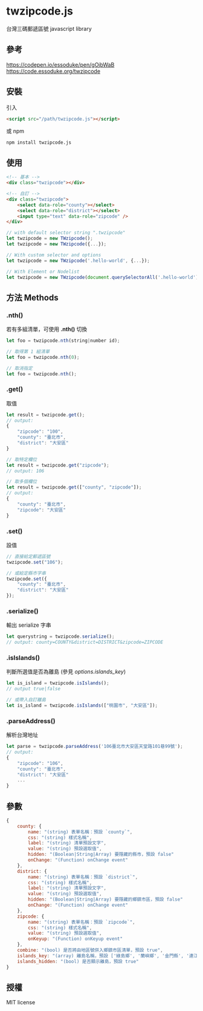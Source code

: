 # twzipcode.js
台灣三碼郵遞區號 javascript library

## 參考
https://codepen.io/essoduke/pen/gOjbWaB   
https://code.essoduke.org/twzipcode   

## 安裝
引入
```html
<script src="/path/twzipcode.js"></script>
```
或 npm
```
npm install twzipcode.js
```

## 使用
```html
<!-- 基本 -->
<div class="twzipcode"></div>

<!-- 自訂 -->
<div class="twzipcode">
    <select data-role="county"></select>
    <select data-role="district"></select>
    <input type="text" data-role="zipcode" />
</div>
```
```javascript
// with default selector string ".twzipcode"
let twzipcode = new TWzipcode();
let twzipcode = new TWzipcode({...});

// With custom selector and options
let twzipcode = new TWzipcode('.hello-world', {...});

// With Element or Nodelist
let twzipcode = new TWzipcode(document.querySelectorAll('.hello-world'));
```

## 方法 Methods
### .nth()
若有多組清單，可使用 __.nth()__ 切換
```javascript
let foo = twzipcode.nth(string|number id);

// 取得第 1 組清單
let foo = twzipcode.nth(0);

// 取消指定
let foo = twzipcode.nth();
```

### .get()
取值
```javascript
let result = twzipcode.get();
// output:
{
    "zipcode": "100",
    "county": "臺北市",
    "district": "大安區"
}

// 取特定欄位
let result = twzipcode.get("zipcode");
// output: 106

// 取多個欄位
let result = twzipcode.get(["county", "zipcode"]);
// output:
{
    "county": "臺北市",
    "zipcode": "大安區"
}
```

### .set()
設值
```javascript
// 直接給定郵遞區號
twzipcode.set("106");

// 或給定縣市字串
twzipcode.set({
    "county": "臺北市",
    "district": "大安區"
});
```

### .serialize()
輸出 serialize 字串
```javascript
let querystring = twzipcode.serialize();
// output: county=COUNTY&district=DISTRICT&zipcode=ZIPCODE
```

### .isIslands()
判斷所選值是否為離島 (參見 _options.islands_key_)
```javascript
let is_island = twzipcode.isIslands();
// output true|false

// 或帶入自訂離島
let is_island = twzipcode.isIslands(["桃園市", "大安區"]);
```

### .parseAddress()
解析台灣地址
```javascript
let parse = twzipcode.parseAddress('106臺北市大安區天堂路101巷99號');
// output:
{
    "zipcode": "106",
    "county": "臺北市",
    "district": "大安區"
    ...
}
```

## 參數
```javascript
{
    county: {
        name: "(string) 表單名稱：預設 `county`",
        css: "(string) 樣式名稱",
        label: "(string) 清單預設文字",
        value: "(string) 預設選取值",
        hidden: "(Boolean|String|Array) 要隱藏的縣市，預設 false"
        onChange: "(Function) onChange event"
    },
    district: {
        name: "(string) 表單名稱：預設 `district`",
        css: "(string) 樣式名稱",
        label: "(string) 清單預設文字",
        value: "(string) 預設選取值",
        hidden: "(Boolean|String|Array) 要隱藏的鄉鎮市區，預設 false"
        onChange: "(Function) onChange event"
    },
    zipcode: {
        name: "(string) 表單名稱：預設 `zipcode`",
        css: "(string) 樣式名稱",
        value: "(string) 預設選取值",
        onKeyup: "(Function) onKeyup event"
    },
    combine: "(bool) 是否將由地區號併入鄉鎮市區清單，預設 true",
    islands_key: "(array) 離島名稱，預設 ['綠島鄉', '蘭嶼鄉', '金門縣', '連江縣', '澎湖縣', '琉球鄉']",
    islands_hidden: "(bool) 是否顯示離島，預設 true"
}
```
## 授權
MIT license
